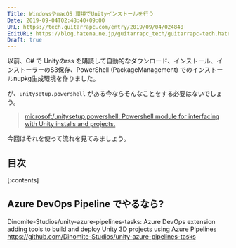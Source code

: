 ```yaml
---
Title: WindowsやmacOS 環境でUnityインストールを行う
Date: 2019-09-04T02:48:40+09:00
URL: https://tech.guitarrapc.com/entry/2019/09/04/024840
EditURL: https://blog.hatena.ne.jp/guitarrapc_tech/guitarrapc-tech.hatenablog.com/atom/entry/17680117127195200330
Draft: true
---
```


以前、C# で Unityのrss を購読して自動的なダウンロード、インストール、インストーラーのS3保存、PowerShell (PackageManagement) でのインストールnupkg生成環境を作りました。

が、`unitysetup.powershell` がある今ならそんなことをする必要はないでしょう。

> [microsoft/unitysetup\.powershell: Powershell module for interfacing with Unity installs and projects\.](https://github.com/microsoft/unitysetup.powershell)

今回はそれを使って流れを見てみましょう。

## 目次

[:contents]

## 

## Azure DevOps Pipeline でやるなら?

Dinomite-Studios/unity-azure-pipelines-tasks: Azure DevOps extension adding tools to build and deploy Unity 3D projects using Azure Pipelines https://github.com/Dinomite-Studios/unity-azure-pipelines-tasks
